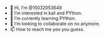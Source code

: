 - 👋 Hi, I’m @15032053649
- 👀 I’m interested in kali and PYthon.
- 🌱 I’m currently learning PYthon.
- 💞️ I’m looking to collaborate on no anymore.
- 📫 How to reach me you you guess.

<!---
15032053649/15032053649 is a ✨ special ✨ repository because its `README.md` (this file) appears on your GitHub profile.
You can click the Preview link to take a look at your changes.
--->

